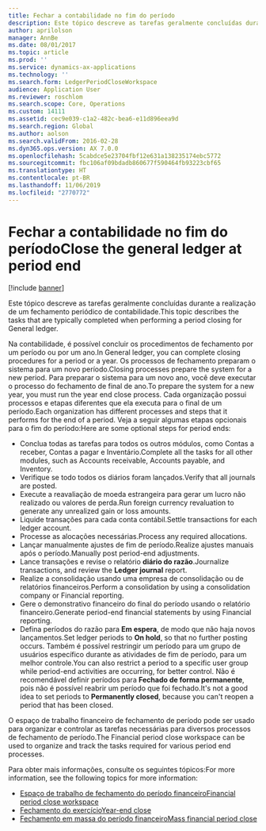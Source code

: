 ```yaml
---
title: Fechar a contabilidade no fim do período
description: Este tópico descreve as tarefas geralmente concluídas durante a realização de um fechamento periódico de contabilidade.
author: aprilolson
manager: AnnBe
ms.date: 08/01/2017
ms.topic: article
ms.prod: ''
ms.service: dynamics-ax-applications
ms.technology: ''
ms.search.form: LedgerPeriodCloseWorkspace
audience: Application User
ms.reviewer: roschlom
ms.search.scope: Core, Operations
ms.custom: 14111
ms.assetid: cec9e039-c1a2-482c-bea6-e11d896eea9d
ms.search.region: Global
ms.author: aolson
ms.search.validFrom: 2016-02-28
ms.dyn365.ops.version: AX 7.0.0
ms.openlocfilehash: 5cabdce5e23704fbf12e631a138235174ebc5772
ms.sourcegitcommit: fbc106af09bdadb860677f590464fb93223cbf65
ms.translationtype: HT
ms.contentlocale: pt-BR
ms.lasthandoff: 11/06/2019
ms.locfileid: "2770772"
---
```

# <a name="close-the-general-ledger-at-period-end"></a><span data-ttu-id="5a10b-103">Fechar a contabilidade no fim do período</span><span class="sxs-lookup"><span data-stu-id="5a10b-103">Close the general ledger at period end</span></span>

[!include [banner](../includes/banner.md)]

<span data-ttu-id="5a10b-104">Este tópico descreve as tarefas geralmente concluídas durante a realização de um fechamento periódico de contabilidade.</span><span class="sxs-lookup"><span data-stu-id="5a10b-104">This topic describes the tasks that are typically completed when performing a period closing for General ledger.</span></span> 

<span data-ttu-id="5a10b-105">Na contabilidade, é possível concluir os procedimentos de fechamento por um período ou por um ano.</span><span class="sxs-lookup"><span data-stu-id="5a10b-105">In General ledger, you can complete closing procedures for a period or a year.</span></span> <span data-ttu-id="5a10b-106">Os processos de fechamento preparam o sistema para um novo período.</span><span class="sxs-lookup"><span data-stu-id="5a10b-106">Closing processes prepare the system for a new period.</span></span> <span data-ttu-id="5a10b-107">Para preparar o sistema para um novo ano, você deve executar o processo do fechamento de final de ano.</span><span class="sxs-lookup"><span data-stu-id="5a10b-107">To prepare the system for a new year, you must run the year end close process.</span></span> <span data-ttu-id="5a10b-108">Cada organização possui processos e etapas diferentes que ela executa para o final de um período.</span><span class="sxs-lookup"><span data-stu-id="5a10b-108">Each organization has different processes and steps that it performs for the end of a period.</span></span> <span data-ttu-id="5a10b-109">Veja a seguir algumas etapas opcionais para o fim do período:</span><span class="sxs-lookup"><span data-stu-id="5a10b-109">Here are some optional steps for period ends:</span></span>

-   <span data-ttu-id="5a10b-110">Conclua todas as tarefas para todos os outros módulos, como Contas a receber, Contas a pagar e Inventário.</span><span class="sxs-lookup"><span data-stu-id="5a10b-110">Complete all the tasks for all other modules, such as Accounts receivable, Accounts payable, and Inventory.</span></span>
-   <span data-ttu-id="5a10b-111">Verifique se todo todos os diários foram lançados.</span><span class="sxs-lookup"><span data-stu-id="5a10b-111">Verify that all journals are posted.</span></span>
-   <span data-ttu-id="5a10b-112">Execute a reavaliação de moeda estrangeira para gerar um lucro não realizado ou valores de perda.</span><span class="sxs-lookup"><span data-stu-id="5a10b-112">Run foreign currency revaluation to generate any unrealized gain or loss amounts.</span></span>
-   <span data-ttu-id="5a10b-113">Liquide transações para cada conta contábil.</span><span class="sxs-lookup"><span data-stu-id="5a10b-113">Settle transactions for each ledger account.</span></span>
-   <span data-ttu-id="5a10b-114">Processe as alocações necessárias.</span><span class="sxs-lookup"><span data-stu-id="5a10b-114">Process any required allocations.</span></span>
-   <span data-ttu-id="5a10b-115">Lançar manualmente ajustes de fim de período.Realize ajustes manuais após o período.</span><span class="sxs-lookup"><span data-stu-id="5a10b-115">Manually post period-end adjustments.</span></span>
-   <span data-ttu-id="5a10b-116">Lance transações e revise o relatório **diário do razão**.</span><span class="sxs-lookup"><span data-stu-id="5a10b-116">Journalize transactions, and review the **Ledger journal** report.</span></span>
-   <span data-ttu-id="5a10b-117">Realize a consolidação usando uma empresa de consolidação ou de relatórios financeiros.</span><span class="sxs-lookup"><span data-stu-id="5a10b-117">Perform a consolidation by using a consolidation company or Financial reporting.</span></span>
-   <span data-ttu-id="5a10b-118">Gere o demonstrativo financeiro do final do período usando o relatório financeiro.</span><span class="sxs-lookup"><span data-stu-id="5a10b-118">Generate period-end financial statements by using Financial reporting.</span></span>
-   <span data-ttu-id="5a10b-119">Defina períodos do razão para **Em espera**, de modo que não haja novos lançamentos.</span><span class="sxs-lookup"><span data-stu-id="5a10b-119">Set ledger periods to **On hold**, so that no further posting occurs.</span></span> <span data-ttu-id="5a10b-120">Também é possível restringir um período para um grupo de usuários específico durante as atividades de fim de período, para um melhor controle.</span><span class="sxs-lookup"><span data-stu-id="5a10b-120">You can also restrict a period to a specific user group while period-end activities are occurring, for better control.</span></span> <span data-ttu-id="5a10b-121">Não é recomendável definir períodos para **Fechado de forma permanente**, pois não é possível reabrir um período que foi fechado.</span><span class="sxs-lookup"><span data-stu-id="5a10b-121">It's not a good idea to set periods to **Permanently closed**, because you can't reopen a period that has been closed.</span></span>

<span data-ttu-id="5a10b-122">O espaço de trabalho financeiro de fechamento de período pode ser usado para organizar e controlar as tarefas necessárias para diversos processos de fechamento de período.</span><span class="sxs-lookup"><span data-stu-id="5a10b-122">The Financial period close workspace can be used to organize and track the tasks required for various period end processes.</span></span> 


<span data-ttu-id="5a10b-123">Para obter mais informações, consulte os seguintes tópicos:</span><span class="sxs-lookup"><span data-stu-id="5a10b-123">For more information, see the following topics for more information:</span></span>
- [<span data-ttu-id="5a10b-124">Espaço de trabalho de fechamento do período financeiro</span><span class="sxs-lookup"><span data-stu-id="5a10b-124">Financial period close workspace</span></span>](financial-period-close-workspace.md) 
- [<span data-ttu-id="5a10b-125">​Fechamento do exercício​</span><span class="sxs-lookup"><span data-stu-id="5a10b-125">Year-end close</span></span>](Year-end-close.md)  
- [<span data-ttu-id="5a10b-126">Fechamento em massa do período financeiro</span><span class="sxs-lookup"><span data-stu-id="5a10b-126">Mass financial period close</span></span>](tasks/mass-financial-period-close.md)




